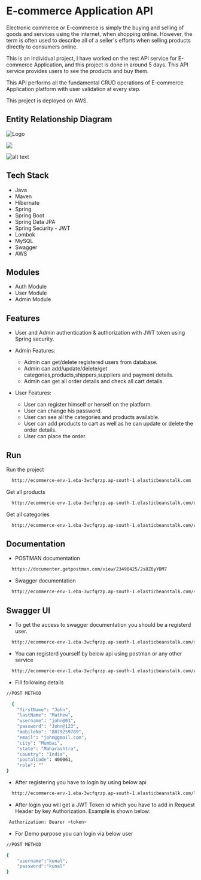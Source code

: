 
# E-commerce Application API 

Electronic commerce or E-commerce is simply the buying and selling of goods and services using the internet, when shopping online. However, the term is often used to describe all of a seller's efforts when selling products directly to consumers online.

This is an individual project, I have worked on the rest API service for E-commerce Application, and this project is done in around 5 days. This API service provides users to see the products and buy them.

This API performs all the fundamental CRUD operations of E-commerce Application platform with user validation at every step.

This project is deployed on AWS.


## Entity Relationship Diagram


![Logo](https://drive.google.com/file/d/1q8EOUpvjFS2I4lEq95-pHDc24OOnk2vo/view?usp=sharing)

<div id="2F35A141C80C27E83741FB57B6789FAC1BF_2351"><div id="2F35A141C80C27E83741FB57B6789FAC1BF_2351_robot"><a href="https://cloud.smartdraw.com/share.aspx/?pubDocShare=2F35A141C80C27E83741FB57B6789FAC1BF" target="_blank"><img src="https://ibb.co/wdfTvzB"></a></div></div>

![alt text](https://ibb.co/wdfTvzB)

## Tech Stack

* Java
* Maven
* Hibernate
* Spring 
* Spring Boot
* Spring Data JPA
* Spring Security - JWT
* Lombok
* MySQL
* Swagger
* AWS


## Modules

* Auth Module
* User Module
* Admin Module
## Features

* User and Admin authentication & authorization with JWT token using Spring security.

* Admin Features:
    * Admin can get/delete registered users from database.
    * Admin can add/update/delete/get categories,products,shippers,suppliers and payment details.
    * Admin can get all order details and check all cart details.

* User Features:
    * User can register himself or herself on the platform.
    * User can change his password.
    * User can see all the categories and products available.
    * User can add products to cart as well as he can update or delete the order details.
    * User can place the order.



## Run

Run the project

```bash
  http://ecommerce-env-1.eba-3wcfqrzp.ap-south-1.elasticbeanstalk.com
```
Get all products

```bash
  http://ecommerce-env-1.eba-3wcfqrzp.ap-south-1.elasticbeanstalk.com/user/product
```
Get all categories

```bash
  http://ecommerce-env-1.eba-3wcfqrzp.ap-south-1.elasticbeanstalk.com/user/category
```
## Documentation

* POSTMAN documentation 

```bash
  https://documenter.getpostman.com/view/23490425/2s8Z6yYDM7
```
* Swagger documentation

```bash
  http://ecommerce-env-1.eba-3wcfqrzp.ap-south-1.elasticbeanstalk.com/swagger-ui/#/
```

## Swagger UI
* To get the access to swagger documentation you should be a registerd user.

```bash
  http://ecommerce-env-1.eba-3wcfqrzp.ap-south-1.elasticbeanstalk.com/swagger-ui/#/
```


* You can registerd yourself by below api using postman or any other service
```bash
  http://ecommerce-env-1.eba-3wcfqrzp.ap-south-1.elasticbeanstalk.com/register
```

* Fill following details

```bash
//POST METHOD

  {
    "firstName": "John",
    "lastName": "Mathew",
    "username": "john@01",
    "password": "John@123",
    "mobileNo": "8879259789",
    "email": "john@gmail.com",
    "city": "Mumbai",
    "state": "Maharashtra",
    "country": "India",
    "postalCode": 400061,
    "role": ""
}
```
* After registering you have to login by using below api
```bash
  http://ecommerce-env-1.eba-3wcfqrzp.ap-south-1.elasticbeanstalk.com/login
```
* After login you will get a JWT Token id which you have to add in Request Header by key Authorization. Example is shown below:
```bash
 Authorization: Bearer <token>
```

* For Demo purpose you can login via below user
```bash
//POST METHOD

{
    "username":"kunal",
    "password":"kunal"
}
```
